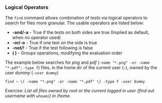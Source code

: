 ### Logical Operators
The `find` command allows combination of tests via logical operators to search for files more granular. The usable operators are listed below:

- **-and/-a** - True if the tests on both sides are true (Implied as default, when no operator used)
- **-or/-o** - True if one test on the side is true
- **-not/!** - True if the test following is false
- **( )** - Groups operations, modifying the evaluation order

The example below searches for *png* and *pdf* (`-name "*.png" -or -name "*.pdf"`; `-type f`) files, in the home dir of the current user (`~`), owned by the user *dummy* (`-user dummy`)

~~~~
find ~ \( -name "*.png" -or -name "*.pdf" \) -type f -user dummy
~~~~

Exercise:
*List all files owned by root or the current logged in user (find out username with `whoami`) in /home.*
